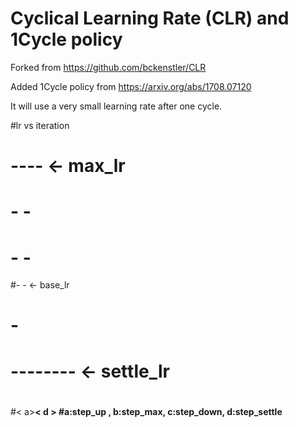 # Cyclical Learning Rate (CLR) and 1Cycle policy

Forked from https://github.com/bckenstler/CLR

Added 1Cycle policy from https://arxiv.org/abs/1708.07120

It will use a very small learning rate after one cycle.

#lr vs iteration
#
#   ----             <- max_lr
#  -    -
# -      -
#-        -          <- base_lr
#          -
#           --------  <- settle_lr
#   
#< a><b ><c ><  d  > 
#a:step_up , b:step_max, c:step_down, d:step_settle

   
